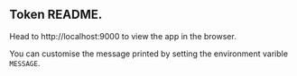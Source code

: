 ## Token README.

Head to http://localhost:9000 to view the app in the browser.

You can customise the message printed by setting the environment varible `MESSAGE`. 
